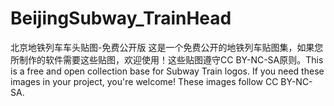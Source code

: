 # BeijingSubway_TrainHead
北京地铁列车车头贴图-免费公开版
这是一个免费公开的地铁列车贴图集，如果您所制作的软件需要这些贴图，欢迎使用！这些贴图遵守CC BY-NC-SA原则。This is a free and open collection base for Subway Train logos. If you need these images in your project, you're welcome! These images follow CC BY-NC-SA.
